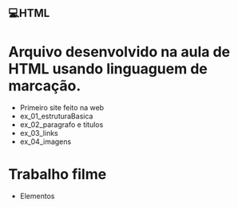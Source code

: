 ## 💻HTML
# Arquivo desenvolvido na aula de HTML usando linguaguem de marcação. 
- Primeiro site feito na web
- ex_01_estruturaBasica
- ex_02_paragrafo e titulos 
- ex_03_links
- ex_04_imagens  

# Trabalho filme 
- Elementos 
